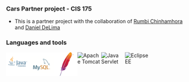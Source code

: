### Cars Partner project - CIS 175

- This is a partner project with the collaboration of [Rumbi Chinhamhora
](https://github.com/rchinhamhora) and [Daniel DeLima](https://github.com/dndanli)

### Languages and tools

<img align = "left" alt= "Java" width="65px" src="https://raw.githubusercontent.com/github/explore/80688e429a7d4ef2fca1e82350fe8e3517d3494d/topics/java/java.png" />

<img align = "left" alt= "MySQL" width="65px" src="https://raw.githubusercontent.com/github/explore/80688e429a7d4ef2fca1e82350fe8e3517d3494d/topics/mysql/mysql.png" />


<img align = "left" alt= "Maven" width="65px" src="https://raw.githubusercontent.com/github/explore/80688e429a7d4ef2fca1e82350fe8e3517d3494d/topics/maven/maven.png"/>

<img align = "left" alt="Apache Tomcat" width="65px" src="http://tomcat.apache.org/res/images/tomcat.png" />

<img align = "left" alt="Java Servlet" width="65px" src="https://javatutorial.net/wp-content/uploads/2016/06/servlet-featured-image-150x150.png" />

<img align = "left" alt="Eclipse EE" width="65px" src="https://www.eclipse.org/downloads/assets/public/images/logo-eclipse.png" />
